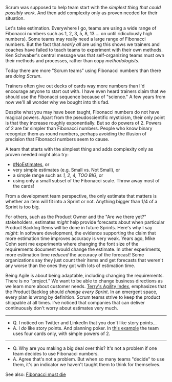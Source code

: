 Scrum was supposed to help team start with the *simplest thing that could possibly work*.  And then add complexity only as proven needed for their situation.

Let's take estimation.  Everywhere I go, teams are using a wide range of Fibonacci numbers such as 1, 2, 3, 5, 8, 13 ... on until ridiculously high numbers). Some teams may really need a large range of Fibonacci numbers.  But the fact that *nearly all* are using this shows we trainers and coaches have failed to teach teams to experiment with their own methods.  Ken Schwaber's central message was that self-organizing teams must own their methods and processes, rather than copy *methodologists*.

Today there are more "Scrum teams" using Fibonacci numbers than there are *doing Scrum*.

Trainers often give out decks of cards way more numbers than I'd encourage anyone to start out with.  I have even heard trainers claim that we should use the Fibonacci sequence because of "science."  A few years from now we'll all wonder why we bought into this fad.

Despite what you may have been taught, Fibonacci numbers do not have magical powers.  Apart from the pseudoscientific mysticism, their only point is that they increase roughly exponentially.  But so do powers of 2. Powers of 2 are far simpler than Fibonacci numbers.  People who know binary recognize them as round numbers, perhaps avoiding the illusion of precision that Fibonacci numbers seem to cause.  

A team that starts with the simplest thing and adds complexity only as proven needed might also try:

* [#NoEstimates](https://twitter.com/hashtag/NoEstimates?src=hash), or
* very simple estimates (e.g. Small vs. Not Small), or
* a simple range such as *1, 2, 4, TOO BIG*, or
* using only a small subset of the Fibonacci scale.  Throw away most of the cards!

From a development team perspective, the only estimate that matters is whether an item will fit into a Sprint or not.  Anything bigger than 1/4 of a Sprint is too big.  

For others, such as the Product Owner and the "Are we there yet?" stakeholders, estimates *might* help provide forecasts about when particular Product Backlog Items will be done in future Sprints.  Here's why  I say *might*: In software development, the evidence supporting the claim that more estimation time improves accuracy is very weak.  Years ago, Mike Cohn sent me experiments where  changing the font size of the requirements document would change the estimate.  In other experiments, more estimation time *reduced* the accuracy of the forecast!  Some organizations say they just count their items and get forecasts that weren't any worse than the ones they got with lots of estimation time.

Being Agile is about being adaptable, including changing the requirements.  There is no "project."  We want to be able to change business directions as we learn more about customer needs.  [Terry's Agility Index](https://less.works/blog/courses/2016/04/19/terry-agility-index.html), emphasizes that the Product Backlog should *change every Sprint*.  In an emergent space, every plan is wrong by definition.  Scrum teams strive to keep the product shippable at all times.  I've noticed that companies that can deliver continuously don't worry about estimates very much.

----

* Q. I noticed on Twitter and LinkedIn that you don't like story points...
* A. I *do* like story points.  And planning poker.  In [this example](http://scrumtrainingseries.com/BacklogRefinementMeeting/) the team uses four cards only, with simple powers of 2.

----

* Q. Why are you making a big deal over this?  It's not a problem if one team decides to use Fibonacci numbers.
* A. Agree that's not a problem.  But when so many teams "decide" to use them, it's an indicator we haven't taught them to think for themselves.

See also:
[Fibonacci must die](https://medium.com/@daverooneyca/fibonacci-must-die-6a2e2e0c8f6a)

